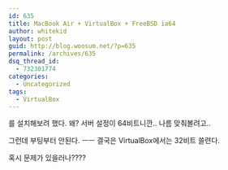 ```yaml
---
id: 635
title: MacBook Air + VirtualBox + FreeBSD ia64
author: whitekid
layout: post
guid: http://blog.woosum.net/?p=635
permalink: /archives/635
dsq_thread_id:
  - 732301774
categories:
  - Uncategorized
tags:
  - VirtualBox
---
```

를 설치해보려 했다. 왜? 서버 설정이 64비트니깐.. 나름 맞춰볼려고..

그런데 부팅부터 안된다. ㅡㅡ 결국은 VirtualBox에서는 32비트 쓸련다.

혹시 문제가 있을러나????
